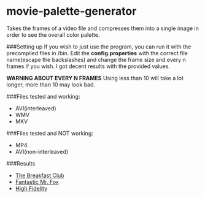 movie-palette-generator
=======================

Takes the frames of a video file and compresses them into a single image in order to see the overall color palette.


###Setting up
If you wish to just use the program, you can run it with the precompiled files in /bin.  Edit the **config.properties** with the correct file name(escape the backslashes) and change the frame size and every n frames if you wish.  I got decent results with the provided values.  

**WARNING ABOUT EVERY N FRAMES** Using less than 10 will take a lot longer, more than 10 may look bad.

###Files tested and working:

* AVI(interleaved)
* WMV
* MKV

###Files tested and NOT working:
* MP4
* AVI(non-interleaved)


###Results

* [The Breakfast Club](http://i.imgur.com/tcxo1nR.png)
* [Fantastic Mr. Fox](http://i.imgur.com/rPAPehX.png)
* [High Fidelity](http://i.imgur.com/Wo5S5KY.png)


